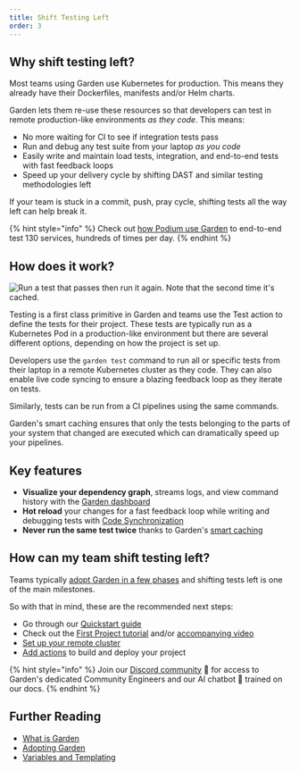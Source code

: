 ```yaml
---
title: Shift Testing Left
order: 3
---
```


## Why shift testing left?

Most teams using Garden use Kubernetes for production. This means they already have their Dockerfiles, manifests and/or Helm charts.

Garden lets them re-use these resources so that developers can test in remote production-like environments _as they code_. This means:

- No more waiting for CI to see if integration tests pass
- Run and debug any test suite from your laptop _as you code_
- Easily write and maintain load tests, integration, and end-to-end tests with fast feedback loops
- Speed up your delivery cycle by shifting DAST and similar testing methodologies left

If your team is stuck in a commit, push, pray cycle, shifting tests all the way left can help break it.

{% hint style="info" %}
Check out [how Podium use Garden](https://garden.io/blog/testing-microservices) to end-to-end test 130 services, hundreds of times per day.
{% endhint %}

## How does it work?

![Run a test that passes then run it again. Note that the second time it's cached.](https://github.com/garden-io/garden/assets/5373776/978db934-6728-430d-aa24-56b1b5b6fd4a)

Testing is a first class primitive in Garden and teams use the Test action to define the tests for their project. These tests are typically run as a Kubernetes Pod in a production-like environment but there are several different options, depending on how the project is set up.

Developers use the `garden test` command to run all or specific tests from their laptop in a remote Kubernetes cluster as they code. They can also enable live code syncing to ensure a blazing feedback loop as they iterate on tests.

Similarly, tests can be run from a CI pipelines using the same commands.

Garden's smart caching ensures that only the tests belonging to the parts of your system that changed are executed which can dramatically speed up your pipelines.

## Key features

- **Visualize your dependency graph**, streams logs, and view command history with the [Garden dashboard](https://app.garden.io)
- **Hot reload** your changes for a fast feedback loop while writing and debugging tests with [Code Synchronization](https://docs.garden.io/guides/code-synchronization)
- **Never run the same test twice** thanks to Garden's [smart caching](../../overview/what-is-garden.md#caching)

## How can my team shift testing left?

Teams typically [adopt Garden in a few phases](../../misc/adopting-garden.md) and shifting tests left is one of the main milestones.

So with that in mind, these are the recommended next steps:

- Go through our [Quickstart guide](../../getting-started/quickstart.md)
- Check out the [First Project tutorial](../../tutorials/README.md) and/or [accompanying video](https://youtu.be/0y5E8K-8kr4)
- [Set up your remote cluster](../../garden-for/kubernetes/remote-kubernetes.md)
- [Add actions](../../garden-for/kubernetes/README.md) to build and deploy your project

{% hint style="info" %}
Join our [Discord community](https://go.garden.io/discord) 🌸 for access to Garden's dedicated Community Engineers and our AI chatbot 🤖  trained on our docs.
{% endhint %}

## Further Reading

- [What is Garden](../../overview/what-is-garden.md)
- [Adopting Garden](../../misc/adopting-garden.md)
- [Variables and Templating](../../features/variables-and-templating.md)

